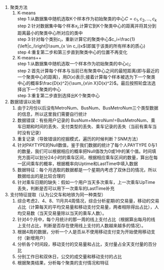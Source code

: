 1. 聚类方法   
   1. K-means   
   step 1:从数据集中随机选取K个样本作为初始聚类的中心$C={c_1,c_2,...,c_k}$   
   step 2:针对数据集中每个样本$x_i$,计算它到K个聚类中心的距离并将其分到距离最小的聚类中心所对应的类中   
   step 3:针对每个类别$c_i$，重新计算它的聚类中心$c_i=\frac{1}{\left|c_i\right|}\sum_{x \in c_i}x$(即属于该类的所有样本的质心)   
   step 4:重复第二步和第三步直到聚类中心的位置不再变化   
   2. K-means++   
   step 1:从数据集中随机选取一个样本作为初始聚类的中心$c_i$;   
   step 2:首先计算每个样本与当前已有聚类中心之间的最短距离(即与最近的一个聚类中心的距离)，用$D(x)$表示;接着计算每个样本被选为下一个聚类中心的概率$\frac{D(x)^2}{\sum_{x\in X}D(x)^2}$。最后按照轮盘法选择出下一个聚类的中心   
   step 3:重复第二步直到选择出K个聚类中心
2. 数据错误以处理   
   1. 由于2月份以后没有MetroNum、BusNum、BusMetroNum三个类型数据的信息，所以这里我们需要自行统计
   2. 数据错误：有些用户记录的 BusNum+MetroNum!=BusMetroNum、乘车日期和时间的丢失、支付类型的丢失、乘车记录的丢失（当前有乘车当时没有记录）
   3. 重复记录（导致错误的挖掘模式，遍历的时候判断？SNM方法）
   4. 针对PAYTYPE的Null数值，鉴于我们数据的统计了每个人PAYTYPE 0与1的数量，我们可以根据相应的概率把Null值改为0或1中的某个值。时间填充方面可以划分24小时的乘车区间，根据相应乘车区间的数量，算出在每一区间乘车的概率，根据概率向Uptime和LastTime中填入数据
   5. 数据特征：每个月选取的数据都是一个星期内考虑了双休日的情况，所以数据给出的是比较合理的
   6. 针对乘车日期的缺失：假如一个用户当天多次乘车，上一次乘车UpTime丢失，判断是否可以用下一次乘车的LastTime补充
3. 支付特征提取（认为公交车和地铁为同一种类型）
   1. 综合考虑2、4、8、11月共4周情况，综合分析星期i的交易量，移动的交易占比（计算每天的平均交易量和移动支付交易量，两者相除得出占比），人均交易数（当天交易量除以当天的乘车人数）。   
   2. 针对4个月中，每个月统计的那一周的线上支付占比（根据算出每月的线上支付占比，判断是否存在使用线上支付的人数越来越多的情况）。   
   3. 根据4周的数据，分析一个人是否从不使用移动支付变为开始使用移动支付（新增用户）
   4. 分析各个时间段，移动支付的交易量和占比，支付量占全天支付量的百分比
   5. 分别工作日和双休日，公交的成交量和移动支付的占比
   6. 根据聚类结果，分析每个聚类的支付情况和特征
